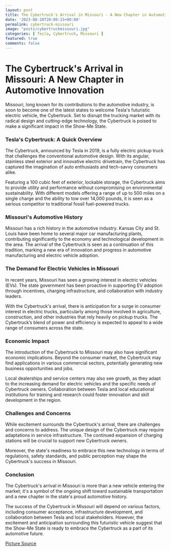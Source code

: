 ```yaml
---
layout: post
title: The Cybertruck's Arrival in Missouri - A New Chapter in Automotive Innovation
date: '2023-08-20T20:00:15+00:00'
permalink: cybertruck-missouri
image: "posts/cybertruckmissouri.jpg"
categories: [ Tesla, Cybertruck, Missouri ]
featured: true
comments: false 
---
```

# The Cybertruck's Arrival in Missouri: A New Chapter in Automotive Innovation

Missouri, long known for its contributions to the automotive industry, is soon to become one of the latest states to welcome Tesla's futuristic electric vehicle, the Cybertruck. Set to disrupt the trucking market with its radical design and cutting-edge technology, the Cybertruck is poised to make a significant impact in the Show-Me State.

### Tesla's Cybertruck: A Quick Overview

The Cybertruck, announced by Tesla in 2019, is a fully electric pickup truck that challenges the conventional automotive design. With its angular, stainless steel exterior and innovative electric drivetrain, the Cybertruck has captured the imagination of auto enthusiasts and tech-savvy consumers alike.

Featuring a 100 cubic feet of exterior, lockable storage, the Cybertruck aims to provide utility and performance without compromising on environmental sustainability. With different models offering a range of up to 500 miles on a single charge and the ability to tow over 14,000 pounds, it is seen as a serious competitor to traditional fossil fuel-powered trucks.

### Missouri's Automotive History

Missouri has a rich history in the automotive industry. Kansas City and St. Louis have been home to several major car manufacturing plants, contributing significantly to the economy and technological development in the area. The arrival of the Cybertruck is seen as a continuation of this tradition, marking a new era of innovation and progress in automotive manufacturing and electric vehicle adoption.

### The Demand for Electric Vehicles in Missouri

In recent years, Missouri has seen a growing interest in electric vehicles (EVs). The state government has been proactive in supporting EV adoption through incentives, charging infrastructure, and collaboration with industry leaders.

With the Cybertruck's arrival, there is anticipation for a surge in consumer interest in electric trucks, particularly among those involved in agriculture, construction, and other industries that rely heavily on pickup trucks. The Cybertruck’s blend of power and efficiency is expected to appeal to a wide range of consumers across the state.

### Economic Impact

The introduction of the Cybertruck to Missouri may also have significant economic implications. Beyond the consumer market, the Cybertruck may find applications in various commercial sectors, potentially generating new business opportunities and jobs.

Local dealerships and service centers may also see growth, as they adapt to the increasing demand for electric vehicles and the specific needs of Cybertruck owners. Collaboration between Tesla and local educational institutions for training and research could foster innovation and skill development in the region.

### Challenges and Concerns

While excitement surrounds the Cybertruck's arrival, there are challenges and concerns to address. The unique design of the Cybertruck may require adaptations in service infrastructure. The continued expansion of charging stations will be crucial to support new Cybertruck owners.

Moreover, the state's readiness to embrace this new technology in terms of regulations, safety standards, and public perception may shape the Cybertruck's success in Missouri.

### Conclusion

The Cybertruck's arrival in Missouri is more than a new vehicle entering the market; it's a symbol of the ongoing shift toward sustainable transportation and a new chapter in the state's proud automotive history.

The success of the Cybertruck in Missouri will depend on various factors, including consumer acceptance, infrastructure development, and collaboration between Tesla and local stakeholders. However, the excitement and anticipation surrounding this futuristic vehicle suggest that the Show-Me State is ready to embrace the Cybertruck as a part of its automotive future.


[Picture Source](https://twitter.com/coleslaw_333/status/1691828028114976903)
